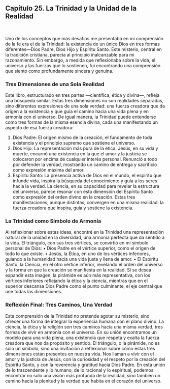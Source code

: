 ## Capítulo 25. La Trinidad y la Unidad de la Realidad
 

Uno de los conceptos que más desafíos me presentaba en mi comprensión de la fe era el de la Trinidad: la existencia de un único Dios en tres formas diferentes—Dios Padre, Dios Hijo y Espíritu Santo. Este misterio, central en la tradición cristiana, parecía al principio inalcanzable para mi razonamiento. Sin embargo, a medida que reflexionaba sobre la vida, el universo y las fuerzas que lo sostienen, fui encontrando una comprensión que siento como profundamente sincera y genuina.
### Tres Dimensiones de una Sola Realidad
Este libro, estructurado en tres partes —científica, ética y divina—, refleja una búsqueda similar. Estas tres dimensiones no son realidades separadas, sino diferentes expresiones de una sola verdad: una fuerza creadora que da origen a la existencia y que guía el camino hacia una vida plena y en armonía con el universo.
De igual manera, la Trinidad puede entenderse como tres formas de la misma esencia divina, cada una manifestando un aspecto de esa fuerza creadora:
1.	Dios Padre: El origen mismo de la creación, el fundamento de toda existencia y el principio supremo que sostiene el universo.
2.	Dios Hijo: La representación más pura de la ética. Jesús, en su vida y muerte, encarnó una existencia en la que el amor y la justicia se colocaron por encima de cualquier interés personal. Renunció a todo por defender la verdad, mostrando un camino de entrega y sacrificio como expresión máxima del amor.
3.	Espíritu Santo: La presencia activa de Dios en el mundo, el espíritu que infunde vida, inspira la búsqueda del conocimiento y guía a los seres hacia la verdad. La ciencia, en su capacidad para revelar la estructura del universo, parece resonar con esta dimensión del Espíritu Santo como expresión del orden divino en la creación.
Estas tres manifestaciones, aunque distintas, convergen en una misma realidad: la fuerza creadora que inspira, guía y sostiene la existencia.
### La Trinidad como Símbolo de Armonía
Al reflexionar sobre estas ideas, encontré en la Trinidad una representación natural de la unidad en la diversidad, una armonía perfecta que da sentido a la vida. El triángulo, con sus tres vértices, se convirtió en mi símbolo personal de Dios:
•	Dios Padre en el vértice superior, como el origen de todo lo que existe.
•	Jesús, la Ética, en uno de los vértices inferiores, guiando a la humanidad hacia una vida justa y llena de amor.
•	El Espíritu Santo, la Ciencia, en el otro vértice inferior, revelando el orden del universo y la forma en que la creación se manifiesta en la realidad.
Si se desea expandir esta imagen, la pirámide es aún más representativa, con los vértices inferiores reflejando la ética y la ciencia, mientras que en el superior descansa Dios Padre como el punto culminante, el eje central que une todas las dimensiones.
### Reflexión Final: Tres Caminos, Una Verdad
Esta comprensión de la Trinidad no pretende agotar su misterio, sino ofrecer una forma de integrar la experiencia humana con el plano divino. La ciencia, la ética y la religión son tres caminos hacia una misma verdad, tres formas de vivir en armonía con el universo. En su unión encontramos un modelo para una vida plena, una existencia que respeta y exalta la fuerza creadora que nos da propósito y sentido.
El triángulo, o la pirámide, no es solo un símbolo, sino una invitación a reflexionar sobre cómo estas tres dimensiones están presentes en nuestra vida. Nos llaman a vivir con el amor y la justicia de Jesús, con la curiosidad y el respeto por la creación del Espíritu Santo, y con la reverencia y gratitud hacia Dios Padre.
En esta unión de lo trascendente y lo humano, de lo racional y lo espiritual, podemos encontrar no solo una visión más profunda de la realidad, sino también un camino hacia la plenitud y la verdad que habita en el corazón del universo.
 
